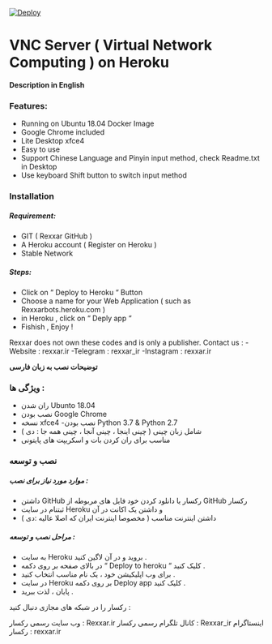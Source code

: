 [![Deploy](https://www.herokucdn.com/deploy/button.svg)](https://heroku.com/deploy)
# VNC Server ( Virtual Network Computing ) on Heroku
**Description in English**

### Features:
  - Running on Ubuntu 18.04 Docker Image
  - Google Chrome included
  - Lite Desktop xfce4
  - Easy to use
  - Support Chinese Language and Pinyin input method, check Readme.txt in Desktop
  - Use keyboard Shift button to switch input method      

### Installation

##### Requirement:
 - GIT  ( Rexxar GitHub )
 - A Heroku account ( Register on Heroku )
 - Stable Network

##### Steps: 
- Click on “ Deploy to Heroku “ Button 
- Choose a name for your Web Application ( such as Rexxarbots.heroku.com )
- in Heroku , click on “ Deply app “ 
- Fishish , Enjoy !


Rexxar does not own these codes and is only a publisher.
Contact us : 
	-Website : rexxar.ir
	-Telegram : rexxar_ir
	-Instagram : rexxar.ir



<b text-align:right>
توضیحات نصب به زبان فارسی
</b>

###  ویژگی ها : 
  - ران شدن  Ubunto 18.04
- نصب بودن  Google Chrome
- نسخه xfce4
  -نصب بودن Python 3.7 & Python 2.7
- شامل زبان چینی ( چینی اینجا ، چینی آنجا ، چینی همه جا : دی )
 - مناسب برای ران کردن بات و اسکریپت های پایتونی 


###  نصب و توسعه

#####  موارد مورد نیاز برای نصب : 
- داشتن GitHub رکسار یا دانلود کردن خود فایل های مربوطه از GitHub  رکسار
- ثبتنام در سایت Heroku و داشتن یک اکانت در آن
- داشتن اینترنت مناسب ( مخصوصا اینترنت ایران که اصلا عالیه :دی )

#####  مراحل نصب و توسعه : 

- به سایت Heroku بروید و در آن لاگین کنید .
-  در بالای صفحه بر روی دکمه “ Deploy to heroku “ کلیک کنید .
- برای وب اپلیکیشن خود ، یک نام مناسب انتخاب کنید .
- در سایت Heroku بر روی دکمه Deploy app کلیک کنید .
- پایان ، لذت ببرید .


رکسار را در شبکه های مجازی دنبال کنید :

وب سایت رسمی رکسار  : 
Rexxar.ir
کانال تلگرام رسمی رکسار : Rexxar_ir
اینستاگرام رکسار : rexxar.ir
